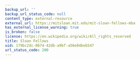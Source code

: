 ```yaml
---
backup_url: ''
backup_url_status_code: null
content_type: external-resource
external_url: https://mitsloan.mit.edu/mit-sloan-fellows-mba
has_external_license_warning: true
is_broken: false
license: https://en.wikipedia.org/wiki/All_rights_reserved
title: Sloan Fellows
uid: 179bc2dc-0674-42db-a9bf-a56e84beb547
url_status_code: 200
---
```

